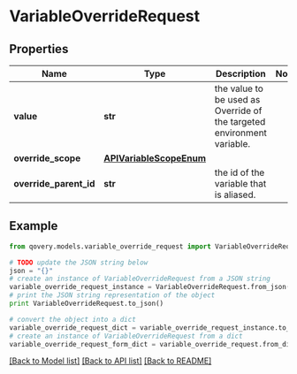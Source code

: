# VariableOverrideRequest


## Properties

Name | Type | Description | Notes
------------ | ------------- | ------------- | -------------
**value** | **str** | the value to be used as Override of the targeted environment variable. | 
**override_scope** | [**APIVariableScopeEnum**](APIVariableScopeEnum.md) |  | 
**override_parent_id** | **str** | the id of the variable that is aliased. | 

## Example

```python
from qovery.models.variable_override_request import VariableOverrideRequest

# TODO update the JSON string below
json = "{}"
# create an instance of VariableOverrideRequest from a JSON string
variable_override_request_instance = VariableOverrideRequest.from_json(json)
# print the JSON string representation of the object
print VariableOverrideRequest.to_json()

# convert the object into a dict
variable_override_request_dict = variable_override_request_instance.to_dict()
# create an instance of VariableOverrideRequest from a dict
variable_override_request_form_dict = variable_override_request.from_dict(variable_override_request_dict)
```
[[Back to Model list]](../README.md#documentation-for-models) [[Back to API list]](../README.md#documentation-for-api-endpoints) [[Back to README]](../README.md)


